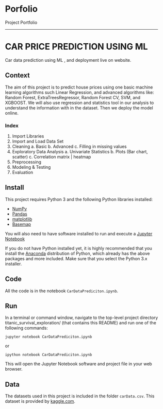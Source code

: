 # Porfolio
Project Portfolio
***
# **CAR PRICE PREDICTION USING ML**

Car data prediction using ML , and deployment live on website.

## Context 
The aim of this project is to predict house prices using one basic machine learning algorithms such Linear Regression, and advanced algorithms like: Random Forest, ExtraTreesRegressor, Random Forest CV, SVM, and XGBOOST. We will also use regression and statistics tool in our analysis to understand the information with in the dataset. Then we deploy the model online.

### Index
1. Import Libraries
2. Import and Load Data Set
3. Cleaning
  a. Basic
  b. Advanced
  c. Filling in missing values
4. Exploratory Data Analysis
  a. Univariate Statistics
  b. Plots (Bar chart, scatter)
  c. Correlation matrix | heatmap
5.  Preprocessing
6. Modeling & Testing
7. Evaluation

## Install
This project requires Python 3 and the following Python libraries installed:

- [NumPy](http://www.numpy.org/)
- [Pandas](http://pandas.pydata.org)
- [matplotlib](http://matplotlib.org/)
- [Basemap](http://matplotlib.org/basemap/)

You will also need to have software installed to run and execute a [Jupyter Notebook](http://ipython.org/notebook.html)

If you do not have Python installed yet, it is highly recommended that you install the [Anaconda](http://continuum.io/downloads) distribution of Python, which already has the above packages and more included. Make sure that you select the Python 3.x installer.

## Code
All the code is in the notebook `CarDataPrediciton.ipynb`.

## Run
In a terminal or command window, navigate to the top-level project directory titanic_survival_exploration/ (that contains this README) and run one of the following commands:

```
jupyter notebook CarDataPrediciton.ipynb
```

or
```
ipython notebook CarDataPrediciton.ipynb
```
This will open the Jupyter Notebook software and project file in your web browser.

## Data
The datasets used in this project is included in the folder `carData.csv`. This dataset is provided by [kaggle.com](https://www.kaggle.com).
